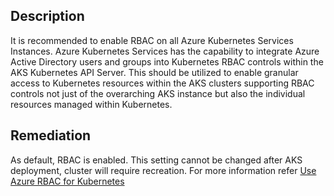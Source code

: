 ## Description

It is recommended to enable RBAC on all Azure Kubernetes Services Instances. Azure Kubernetes Services has the capability to integrate Azure Active Directory users and groups into Kubernetes RBAC controls within the AKS Kubernetes API Server. This should be utilized to enable granular access to Kubernetes resources within the AKS clusters supporting RBAC controls not just of the overarching AKS instance but also the individual resources managed within Kubernetes.

## Remediation

As default, RBAC is enabled. This setting cannot be changed after AKS deployment, cluster will require recreation. For more information refer [Use Azure RBAC for Kubernetes](https://docs.microsoft.com/en-us/azure/aks/manage-azure-rbac)
